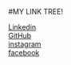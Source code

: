 #MY LINK TREE!
<div>
<div><a href="https://www.linkedin.com/in/dinitha-w/">Linkedin</a><div>
<div><a href="https://github.com/dinithaw">GitHub</a></div>
<div><a href="https://instagram.com/dinitha.w">instagram</a></div>
<div><a href="https://www.facebook.com/Dinitha.W/">facebook</a></div>
</div>
